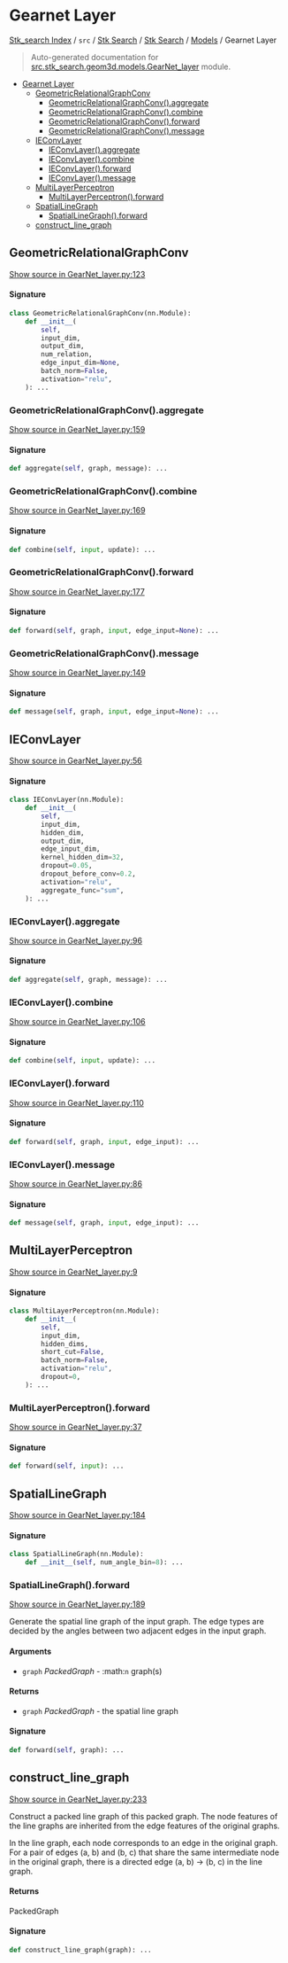 # Gearnet Layer

[Stk_search Index](../../../../README.md#stk_search-index) / `src` / [Stk Search](../../index.md#stk-search) / [Stk Search](../../index.md#stk-search) / [Models](./index.md#models) / Gearnet Layer

> Auto-generated documentation for [src.stk_search.geom3d.models.GearNet_layer](https://github.com/mohammedazzouzi15/STK_search/blob/main/src/stk_search/geom3d/models/GearNet_layer.py) module.

- [Gearnet Layer](#gearnet-layer)
  - [GeometricRelationalGraphConv](#geometricrelationalgraphconv)
    - [GeometricRelationalGraphConv().aggregate](#geometricrelationalgraphconv()aggregate)
    - [GeometricRelationalGraphConv().combine](#geometricrelationalgraphconv()combine)
    - [GeometricRelationalGraphConv().forward](#geometricrelationalgraphconv()forward)
    - [GeometricRelationalGraphConv().message](#geometricrelationalgraphconv()message)
  - [IEConvLayer](#ieconvlayer)
    - [IEConvLayer().aggregate](#ieconvlayer()aggregate)
    - [IEConvLayer().combine](#ieconvlayer()combine)
    - [IEConvLayer().forward](#ieconvlayer()forward)
    - [IEConvLayer().message](#ieconvlayer()message)
  - [MultiLayerPerceptron](#multilayerperceptron)
    - [MultiLayerPerceptron().forward](#multilayerperceptron()forward)
  - [SpatialLineGraph](#spatiallinegraph)
    - [SpatialLineGraph().forward](#spatiallinegraph()forward)
  - [construct_line_graph](#construct_line_graph)

## GeometricRelationalGraphConv

[Show source in GearNet_layer.py:123](https://github.com/mohammedazzouzi15/STK_search/blob/main/src/stk_search/geom3d/models/GearNet_layer.py#L123)

#### Signature

```python
class GeometricRelationalGraphConv(nn.Module):
    def __init__(
        self,
        input_dim,
        output_dim,
        num_relation,
        edge_input_dim=None,
        batch_norm=False,
        activation="relu",
    ): ...
```

### GeometricRelationalGraphConv().aggregate

[Show source in GearNet_layer.py:159](https://github.com/mohammedazzouzi15/STK_search/blob/main/src/stk_search/geom3d/models/GearNet_layer.py#L159)

#### Signature

```python
def aggregate(self, graph, message): ...
```

### GeometricRelationalGraphConv().combine

[Show source in GearNet_layer.py:169](https://github.com/mohammedazzouzi15/STK_search/blob/main/src/stk_search/geom3d/models/GearNet_layer.py#L169)

#### Signature

```python
def combine(self, input, update): ...
```

### GeometricRelationalGraphConv().forward

[Show source in GearNet_layer.py:177](https://github.com/mohammedazzouzi15/STK_search/blob/main/src/stk_search/geom3d/models/GearNet_layer.py#L177)

#### Signature

```python
def forward(self, graph, input, edge_input=None): ...
```

### GeometricRelationalGraphConv().message

[Show source in GearNet_layer.py:149](https://github.com/mohammedazzouzi15/STK_search/blob/main/src/stk_search/geom3d/models/GearNet_layer.py#L149)

#### Signature

```python
def message(self, graph, input, edge_input=None): ...
```



## IEConvLayer

[Show source in GearNet_layer.py:56](https://github.com/mohammedazzouzi15/STK_search/blob/main/src/stk_search/geom3d/models/GearNet_layer.py#L56)

#### Signature

```python
class IEConvLayer(nn.Module):
    def __init__(
        self,
        input_dim,
        hidden_dim,
        output_dim,
        edge_input_dim,
        kernel_hidden_dim=32,
        dropout=0.05,
        dropout_before_conv=0.2,
        activation="relu",
        aggregate_func="sum",
    ): ...
```

### IEConvLayer().aggregate

[Show source in GearNet_layer.py:96](https://github.com/mohammedazzouzi15/STK_search/blob/main/src/stk_search/geom3d/models/GearNet_layer.py#L96)

#### Signature

```python
def aggregate(self, graph, message): ...
```

### IEConvLayer().combine

[Show source in GearNet_layer.py:106](https://github.com/mohammedazzouzi15/STK_search/blob/main/src/stk_search/geom3d/models/GearNet_layer.py#L106)

#### Signature

```python
def combine(self, input, update): ...
```

### IEConvLayer().forward

[Show source in GearNet_layer.py:110](https://github.com/mohammedazzouzi15/STK_search/blob/main/src/stk_search/geom3d/models/GearNet_layer.py#L110)

#### Signature

```python
def forward(self, graph, input, edge_input): ...
```

### IEConvLayer().message

[Show source in GearNet_layer.py:86](https://github.com/mohammedazzouzi15/STK_search/blob/main/src/stk_search/geom3d/models/GearNet_layer.py#L86)

#### Signature

```python
def message(self, graph, input, edge_input): ...
```



## MultiLayerPerceptron

[Show source in GearNet_layer.py:9](https://github.com/mohammedazzouzi15/STK_search/blob/main/src/stk_search/geom3d/models/GearNet_layer.py#L9)

#### Signature

```python
class MultiLayerPerceptron(nn.Module):
    def __init__(
        self,
        input_dim,
        hidden_dims,
        short_cut=False,
        batch_norm=False,
        activation="relu",
        dropout=0,
    ): ...
```

### MultiLayerPerceptron().forward

[Show source in GearNet_layer.py:37](https://github.com/mohammedazzouzi15/STK_search/blob/main/src/stk_search/geom3d/models/GearNet_layer.py#L37)

#### Signature

```python
def forward(self, input): ...
```



## SpatialLineGraph

[Show source in GearNet_layer.py:184](https://github.com/mohammedazzouzi15/STK_search/blob/main/src/stk_search/geom3d/models/GearNet_layer.py#L184)

#### Signature

```python
class SpatialLineGraph(nn.Module):
    def __init__(self, num_angle_bin=8): ...
```

### SpatialLineGraph().forward

[Show source in GearNet_layer.py:189](https://github.com/mohammedazzouzi15/STK_search/blob/main/src/stk_search/geom3d/models/GearNet_layer.py#L189)

Generate the spatial line graph of the input graph.
The edge types are decided by the angles between two adjacent edges in the input graph.

#### Arguments

- `graph` *PackedGraph* - :math:`n` graph(s)

#### Returns

- `graph` *PackedGraph* - the spatial line graph

#### Signature

```python
def forward(self, graph): ...
```



## construct_line_graph

[Show source in GearNet_layer.py:233](https://github.com/mohammedazzouzi15/STK_search/blob/main/src/stk_search/geom3d/models/GearNet_layer.py#L233)

Construct a packed line graph of this packed graph.
The node features of the line graphs are inherited from the edge features of the original graphs.

In the line graph, each node corresponds to an edge in the original graph.
For a pair of edges (a, b) and (b, c) that share the same intermediate node in the original graph,
there is a directed edge (a, b) -> (b, c) in the line graph.

#### Returns

PackedGraph

#### Signature

```python
def construct_line_graph(graph): ...
```